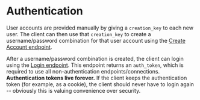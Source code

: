 # Authentication

User accounts are provided manually by giving a `creation_key` to each new user. The client can then use that `creation_key` to create a username/password combination for that user account using the [Create Account endpoint](create_account.md).

After a username/password combination is created, the client can login using the [Login endpoint](login.md). This endpoint returns an `auth_token`, which is required to use all non-authentication endpoints/connections. **Authentication tokens live forever.** If the client keeps the authentication token (for example, as a cookie), the client should never have to login again -- obviously this is valuing convenience over security.
